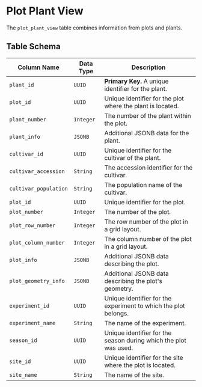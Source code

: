 # Plot Plant View

The `plot_plant_view` table combines information from plots and plants.

## Table Schema

| Column Name           | Data Type      | Description                                                                                      |
| --------------------- | -------------- | ------------------------------------------------------------------------------------------------ |
| `plant_id`            | `UUID`         | **Primary Key.** A unique identifier for the plant.                                              |
| `plot_id`             | `UUID`         |  Unique identifier for the plot where the plant is located.                                             |
| `plant_number`        | `Integer`      | The number of the plant within the plot.                                                         |
| `plant_info`          | `JSONB`        | Additional JSONB data for the plant.                                                             |
| `cultivar_id`         | `UUID`         |  Unique identifier for the cultivar of the plant.                                                               |
| `cultivar_accession`  | `String`       | The accession identifier for the cultivar.                                                       |
| `cultivar_population` | `String`       | The population name of the cultivar.                                                             |
| `plot_id`             | `UUID`         |  Unique identifier for the plot.                                                                  |
| `plot_number`        | `Integer`      | The number of the plot.                                                                          |
| `plot_row_number`    | `Integer`      | The row number of the plot in a grid layout.                                                     |
| `plot_column_number` | `Integer`      | The column number of the plot in a grid layout.                                                  |
| `plot_info`          | `JSONB`        | Additional JSONB data describing the plot.                                                       |
| `plot_geometry_info` | `JSONB`        | Additional JSONB data describing the plot's geometry.                                           |
| `experiment_id`      | `UUID`         |  Unique identifier for the experiment to which the plot belongs.                                  |
| `experiment_name`    | `String`       | The name of the experiment.                                                                      |
| `season_id`          | `UUID`         |  Unique identifier for the season during which the plot was used.                                 |
| `site_id`            | `UUID`         |  Unique identifier for the site where the plot is located.                                        |
| `site_name`          | `String`       | The name of the site.                                                                            |
